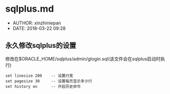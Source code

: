 #  sqlplus.md
 - AUTHOR: xinzhiniepan
 - DATE: 2018-03-22 09:28

## 永久修改sqlplus的设置
修改在$ORACLE_HOME/sqlplus/admin/glogin.sql(该文件会在sqlplus启动时执行)
```shell
set linesize 200    -- 设置行宽
set pagesize 30     -- 设置每页显示多少行
set history on      -- 开启历史命令
```

